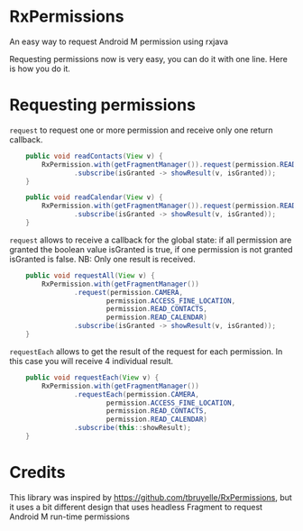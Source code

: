 # RxPermissions
An easy way to request Android M permission using rxjava

Requesting permissions now is very easy, you can do it with one line.
Here is how you do it.

# Requesting permissions

`request` to request one or more permission and receive only one return callback.

```java
	public void readContacts(View v) {
		RxPermission.with(getFragmentManager()).request(permission.READ_CONTACTS)
				.subscribe(isGranted -> showResult(v, isGranted));
	}

	public void readCalendar(View v) {
		RxPermission.with(getFragmentManager()).request(permission.READ_CALENDAR)
				.subscribe(isGranted -> showResult(v, isGranted));
	}
```
`request` allows to receive a callback for the global state: if all permission are granted
the boolean value isGranted is true, if one permission is not granted isGranted is false.
NB: Only one result is received.

```java
	public void requestAll(View v) {
		RxPermission.with(getFragmentManager())
				.request(permission.CAMERA,
						permission.ACCESS_FINE_LOCATION,
						permission.READ_CONTACTS,
						permission.READ_CALENDAR)
				.subscribe(isGranted -> showResult(v, isGranted));
	}
```

`requestEach` allows to get the result of the request for each permission.
In this case you will receive 4 individual result.

```java
	public void requestEach(View v) {
		RxPermission.with(getFragmentManager())
				.requestEach(permission.CAMERA,
						permission.ACCESS_FINE_LOCATION,
						permission.READ_CONTACTS,
						permission.READ_CALENDAR)
				.subscribe(this::showResult);
	}
```

# Credits
This library was inspired by https://github.com/tbruyelle/RxPermissions, but it uses a bit different
design that uses headless Fragment to request Android M run-time permissions
